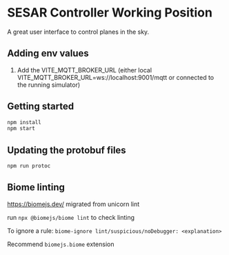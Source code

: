 # SESAR Controller Working Position

A great user interface to control planes in the sky.

## Adding env values

  1. Add the VITE_MQTT_BROKER_URL (either local VITE_MQTT_BROKER_URL=ws://localhost:9001/mqtt or connected to the running simulator)


## Getting started

```bash
npm install
npm start
```


## Updating the protobuf files

```bash
npm run protoc
```

## Biome linting
https://biomejs.dev/ migrated from unicorn lint

run `npx @biomejs/biome lint` to check linting

To ignore a rule: `biome-ignore lint/suspicious/noDebugger: <explanation>`

Recommend `biomejs.biome` extension